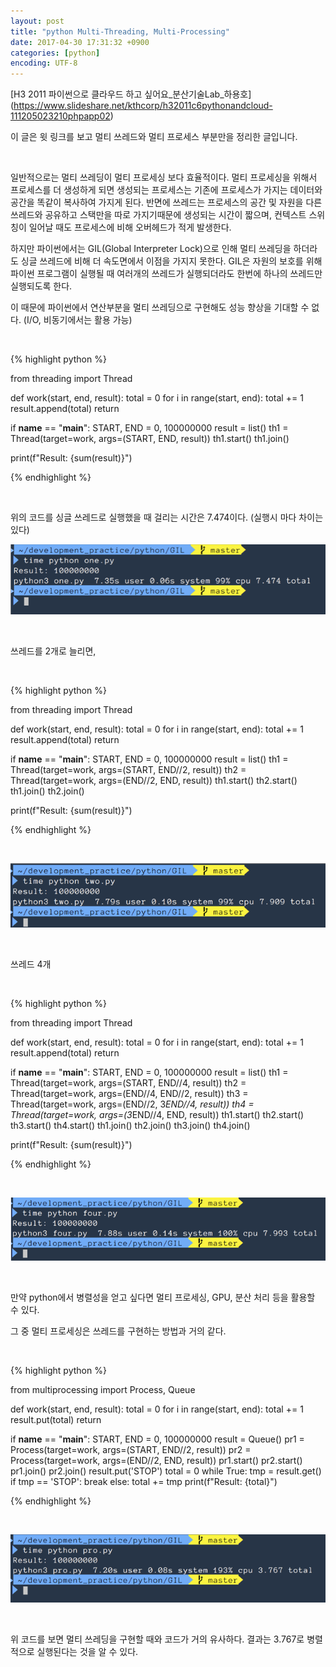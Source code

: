 ```yaml
---
layout: post
title: "python Multi-Threading, Multi-Processing"
date: 2017-04-30 17:31:32 +0900
categories: [python]
encoding: UTF-8
---
```



[H3 2011 파이썬으로 클라우드 하고 싶어요_분산기술Lab_하용호]
(https://www.slideshare.net/kthcorp/h32011c6pythonandcloud-111205023210phpapp02) 

이 글은 윗 링크를 보고 멀티 쓰레드와 멀티 프로세스 부분만을 정리한 글입니다.

<br/>

일반적으로는 멀티 쓰레딩이 멀티 프로세싱 보다 효율적이다. 멀티 프로세싱을 위해서 프로세스를 더 생성하게 되면 
생성되는 프로세스는 기존에 프로세스가 가지는 데이터와 공간을 똑같이 복사하여 가지게 된다. 
반면에 쓰레드는 프로세스의 공간 및 자원을 다른 쓰레드와 공유하고 스택만을 따로 가지기때문에 생성되는 시간이 짧으며, 컨텍스트 스위칭이 일어날 때도 
프로세스에 비해 오버헤드가 적게 발생한다. 

하지만 파이썬에서는 GIL(Global Interpreter Lock)으로 인해 멀티 쓰레딩을 하더라도 싱글 쓰레드에 비해 더 속도면에서 이점을 가지지 못한다.
GIL은 자원의 보호를 위해 파이썬 프로그램이 실행될 때 여러개의 쓰레드가 실행되더라도 한번에 하나의 쓰레드만 실행되도록 한다.  

이 때문에 파이썬에서 연산부분을 멀티 쓰레딩으로 구현해도 성능 향상을 기대할 수 없다. 
(I/O, 비동기에서는 활용 가능)

<br/>



{% highlight python %}

from threading import Thread

def work(start, end, result):
    total = 0
    for i in range(start, end):
        total += 1
    result.append(total)
    return


if __name__ == "__main__":
    START, END = 0, 100000000
    result = list()
    th1 = Thread(target=work, args=(START, END, result))
    th1.start()
    th1.join()

print(f"Result: {sum(result)}")


{% endhighlight %}

<br/>

위의 코드를 싱글 쓰레드로 실행했을 때 걸리는 시간은 7.474이다. (실행시 마다 차이는 있다)

![branch Image](https://raw.githubusercontent.com/lee-seul/lee-seul.github.com/master/static/img/_posts/one.png)

<br/>

쓰레드를 2개로 늘리면,


<br/>


{% highlight python %}

from threading import Thread

def work(start, end, result):
    total = 0
    for i in range(start, end):
        total += 1
    result.append(total)
    return


if __name__ == "__main__":
    START, END = 0, 100000000
    result = list()
    th1 = Thread(target=work, args=(START, END//2, result))
    th2 = Thread(target=work, args=(END//2, END, result))
    th1.start()
    th2.start()
    th1.join()
    th2.join()

print(f"Result: {sum(result)}")


{% endhighlight %}

<br/>


![branch Image](https://raw.githubusercontent.com/lee-seul/lee-seul.github.com/master/static/img/_posts/two.png)

<br/>

쓰레드 4개

<br/>


{% highlight python %}

from threading import Thread

def work(start, end, result):
    total = 0
    for i in range(start, end):
        total += 1
    result.append(total)
    return


if __name__ == "__main__":
    START, END = 0, 100000000
    result = list()
    th1 = Thread(target=work, args=(START, END//4, result))
    th2 = Thread(target=work, args=(END//4, END//2, result))
    th3 = Thread(target=work, args=(END//2, 3*END//4, result))
    th4 = Thread(target=work, args=(3*END//4, END, result))
    th1.start()
    th2.start()
    th3.start()
    th4.start()
    th1.join()
    th2.join()
    th3.join()
    th4.join()

print(f"Result: {sum(result)}")


{% endhighlight %}

<br/>

![branch Image](https://raw.githubusercontent.com/lee-seul/lee-seul.github.com/master/static/img/_posts/four.png)

<br/>


만약 python에서 병렬성을 얻고 싶다면 멀티 프로세싱, GPU, 분산 처리 등을 활용할 수 있다.

그 중 멀티 프로세싱은 쓰레드를 구현하는 방법과 거의 같다.  

<br/>


{% highlight python %}

from multiprocessing import Process, Queue

def work(start, end, result):
    total = 0
    for i in range(start, end):
        total += 1
    result.put(total)
    return

if __name__ == "__main__":
    START, END = 0, 100000000
    result = Queue()
    pr1 = Process(target=work, args=(START, END//2, result))
    pr2 = Process(target=work, args=(END//2, END, result))
    pr1.start()
    pr2.start()
    pr1.join()
    pr2.join()
    result.put('STOP')
    total = 0
    while True:
        tmp = result.get()
        if tmp == 'STOP':
            break
        else:
            total += tmp
    print(f"Result: {total}")


{% endhighlight %}

<br/>

![branch Image](https://raw.githubusercontent.com/lee-seul/lee-seul.github.com/master/static/img/_posts/pro.png)

<br/>

위 코드를 보면 멀티 쓰레딩을 구현할 때와 코드가 거의 유사하다. 결과는 3.767로 병렬적으로 실행된다는 것을 알 수 있다.

<br/>
<br/>

